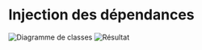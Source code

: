 <h1>Injection des dépendances</h1>
<img src="captures/diagramme.png" alt="Diagramme de classes"/>
<img src="captures/resultat.png" alt="Résultat"/>